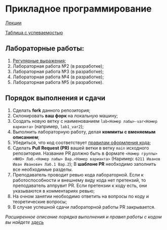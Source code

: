 # Прикладное программирование
[Лекции](https://github.com/itsecd/application-programming-2025)

[Таблица с успеваемостью](https://docs.google.com/spreadsheets/d/1eCxk2XXTwWJCVWSSlXXn5fZnS_EdKsRrTb6WHc6cfnc/edit?gid=719865337#gid=719865337)

## Лабораторные работы:
1. [Регулярные выражения](./lab1.md);
2. Лабораторная работа №2 (в разработке);
3. Лабораторная работа №3 (в разработке);
4. Лабораторная работа №4 (в разработке);
5. Лабораторная работа №5 (в разработке).
## Порядок выполнения и сдачи
1. Сделать **fork** данного репозитория;
2. Склонировать **ваш форк** на локальную машину;
3. Создать новую ветку с наименованием `lab<Номер лабы>-var<Номер варианта>` (например, `lab1_var2`);
4. Выполнить лабораторную работу, делая **коммиты с вменяемым описанием**;
5. Убедиться, что код соответствует [правилам оформления кода](./lab_guide.md);
6. Сделать **Pull Request (PR)** вашей ветки в ветку `main` исходного репозитория. Название PR должно быть в формате `<Номер группы> <ФИО> Лаб.<Номер лабы> Вар.<Номер варианта>` (Наример: `6211 Иванов Иван Иванович Лаб.1 Вар.2`); В **шаблоне PR** необходимо заполнить все необходимые разделы.
7. Преподаватель проводит ревью кода лабораторной. Если к работоспособности и внешнему виду кода нет претензий, то преподаватель аппрувит PR. Если претензии к коду есть, они указываются в комментариях ревью;
8. На очном занятии необходимо ответить на вопросы по коду и теоретические вопросы;
9. В случае успешной сдачи лабораторной работы PR закрывается.

*Расширенное описание порядка выполнения и правил работы с кодом вы найдете [здесь](https://github.com/itsecd/prog-instruments-labs/discussions/3)*

